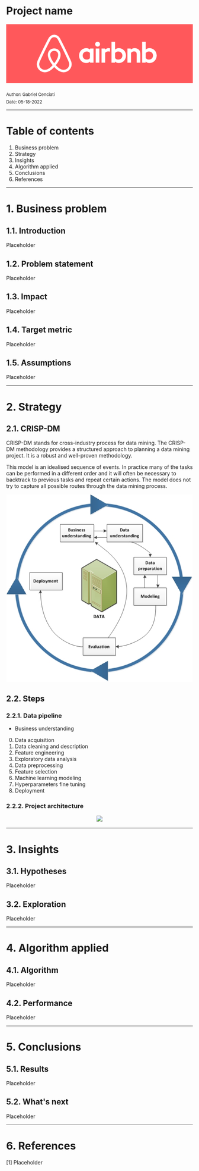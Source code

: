 # Project name
<p align="center"><img src="figures/banner.png"></p>
<sub>Author: Gabriel Cenciati</sub><br>
<sub>Date: 05-18-2022</sub>

---

# Table of contents
  1. Business problem
  2. Strategy
  3. Insights
  4. Algorithm applied
  5. Conclusions
  6. References

---

# 1. Business problem
## 1.1. Introduction
Placeholder

## 1.2. Problem statement
Placeholder

## 1.3. Impact
Placeholder

## 1.4. Target metric
Placeholder

## 1.5. Assumptions
Placeholder

---

# 2. Strategy
## 2.1. CRISP-DM
CRISP-DM stands for cross-industry process for data mining. The CRISP-DM methodology provides a structured approach to planning a data mining project. It is a robust and well-proven methodology.

This model is an idealised sequence of events. In practice many of the tasks can be performed in a different order and it will often be necessary to backtrack to previous tasks and repeat certain actions. The model does not try to capture all possible routes through the data mining process.
<p align="center"><img src="figures/crispdm-methodology.jpg"></p>

## 2.2. Steps
### 2.2.1. Data pipeline
* Business understanding
0. Data acquisition
1. Data cleaning and description
2. Feature engineering
3. Exploratory data analysis
4. Data preprocessing
5. Feature selection
6. Machine learning modeling
7. Hyperparameters fine tuning
8. Deployment

### 2.2.2. Project architecture
<p align="center"><img src="imgs/project-architecture.png"></p>

---

# 3. Insights
## 3.1. Hypotheses
Placeholder

## 3.2. Exploration
Placeholder

---

# 4. Algorithm applied
## 4.1. Algorithm
Placeholder

## 4.2. Performance
Placeholder

---

# 5. Conclusions
## 5.1. Results
Placeholder

## 5.2. What's next
Placeholder

---

# 6. References
[1] Placeholder